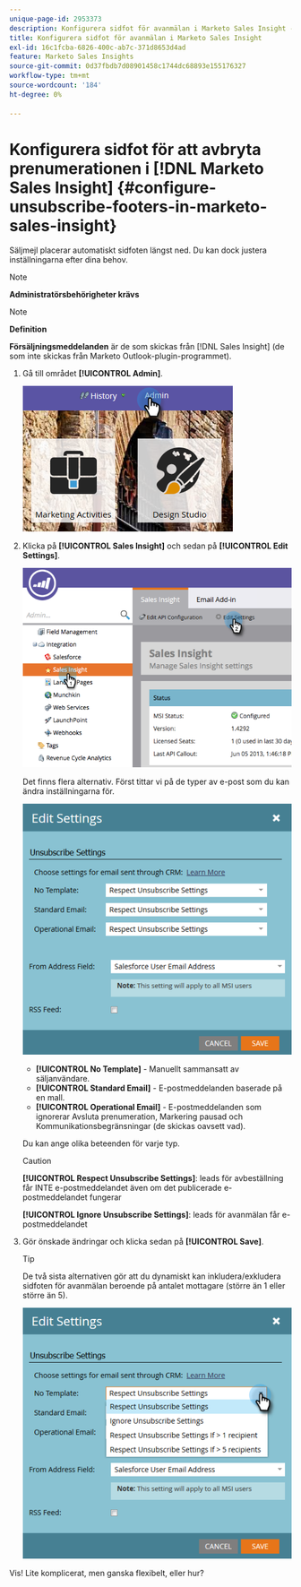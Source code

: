 ```yaml
---
unique-page-id: 2953373
description: Konfigurera sidfot för avanmälan i Marketo Sales Insight - Marketo Docs - produktdokumentation
title: Konfigurera sidfot för avanmälan i Marketo Sales Insight
exl-id: 16c1fcba-6826-400c-ab7c-371d8653d4ad
feature: Marketo Sales Insights
source-git-commit: 0d37fbdb7d08901458c1744dc68893e155176327
workflow-type: tm+mt
source-wordcount: '184'
ht-degree: 0%

---
```


# Konfigurera sidfot för att avbryta prenumerationen i [!DNL Marketo Sales Insight] {#configure-unsubscribe-footers-in-marketo-sales-insight}

Säljmejl placerar automatiskt sidfoten längst ned. Du kan dock justera inställningarna efter dina behov.

>[!NOTE]
>
>**Administratörsbehörigheter krävs**

>[!NOTE]
>
>**Definition**
>
>**Försäljningsmeddelanden** är de som skickas från [!DNL Sales Insight] (de som inte skickas från Marketo Outlook-plugin-programmet).

1. Gå till området **[!UICONTROL Admin]**.

   ![](assets/one-1.png)

1. Klicka på **[!UICONTROL Sales Insight]** och sedan på **[!UICONTROL Edit Settings]**.

   ![](assets/two-1.png)

   Det finns flera alternativ. Först tittar vi på de typer av e-post som du kan ändra inställningarna för.

   ![](assets/three-1.png)

   * **[!UICONTROL No Template]** - Manuellt sammansatt av säljanvändare.
   * **[!UICONTROL Standard Email]** - E-postmeddelanden baserade på en mall.
   * **[!UICONTROL Operational Email]** - E-postmeddelanden som ignorerar Avsluta prenumeration, Markering pausad och Kommunikationsbegränsningar (de skickas oavsett vad).

   Du kan ange olika beteenden för varje typ.

   >[!CAUTION]
   >
   >**[!UICONTROL Respect Unsubscribe Settings]**: leads för avbeställning får INTE e-postmeddelandet även om det publicerade e-postmeddelandet fungerar
   >
   >**[!UICONTROL Ignore Unsubscribe Settings]**: leads för avanmälan får e-postmeddelandet

1. Gör önskade ändringar och klicka sedan på **[!UICONTROL Save]**.

   >[!TIP]
   >
   >De två sista alternativen gör att du dynamiskt kan inkludera/exkludera sidfoten för avanmälan beroende på antalet mottagare (större än 1 eller större än 5).

   ![](assets/four-1.png)

Vis! Lite komplicerat, men ganska flexibelt, eller hur?
